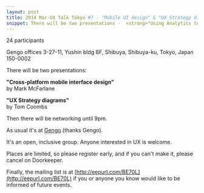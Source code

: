 ```yaml
---
layout: post
title: 2014 Mar-UX Talk Tokyo #7 - "Mobile UI design" & "UX Strategy diagrams"
snippet: There will be two presentations -  <strong>"Using Analytics to Improve UX"</strong><br> This -
---
```

24 participants

Gengo offices 3-27-11, Yushin bldg 8F, Shibuya, Shibuya-ku, Tokyo, Japan 150-0002

There will be two presentations:

<strong>"Cross-platform mobile interface design"</strong><br>
by Mark McFarlane

<strong>"UX Strategy diagrams"</strong><br>
by Tom Coombs

Then there will be networking until 9pm.

As usual it's at [Gengo](http://gengo.com) (thanks Gengo).

It's an open, inclusive group. Anyone interested in UX is welcome.

Places are limited, so please register early, and if you can't make it, please cancel on Doorkeeper.

Finally, the mailing list is at [http://eepurl.com/BE70L](http://eepurl.com/BE70L) if you or anyone you know would like to be informed of future events.

